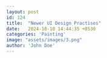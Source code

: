 ```yaml
---
layout: post
id: 124
title:  "Newer UI Design Practises"
date:   2024-10-10 14:44:35 +0530
categories: 'Painting'
image: "assets/images/3.png"
author: 'John Doe'
---
```

